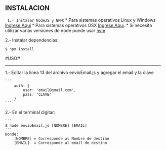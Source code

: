 ## INSTALACION  ##
`
1.- Instalar NodeJS y NPM`: 
	* Para sistemas operativos Linux 	y Windows [Ingrese Aqui](http://www.w3resource.com/node.js/installing-node.js-windows-and-linux.php)
	* Para sistemas operativos OSX [Ingrese Aqui](https://coolestguidesontheplanet.com/installing-node-js-on-macos/). 
	* Si necesita utilizar varias versiones de node puede usar [nvm](https://github.com/creationix/nvm)

2.- Instalar dependencias:   
```
$ npm install
```


#USO#
___________________________________________________________________________
1.- Editar la linea 13 del archivo envioEmail.js y agregar el email y la clave
	
	```
	    auth: {
	    	user: 'email@gmail.com',
	    	pass: 'CLAVE'
    	}
	```

2.- En el terminal digitar:
	
	
	```
	$ node envioEmail.js [NOMBRE] [EMAIL]
	```
	Donde:
		[NOMBRE] = Corresponde al Nombre de destino
		[EMAIL]  = Corresponde al email de destino 




